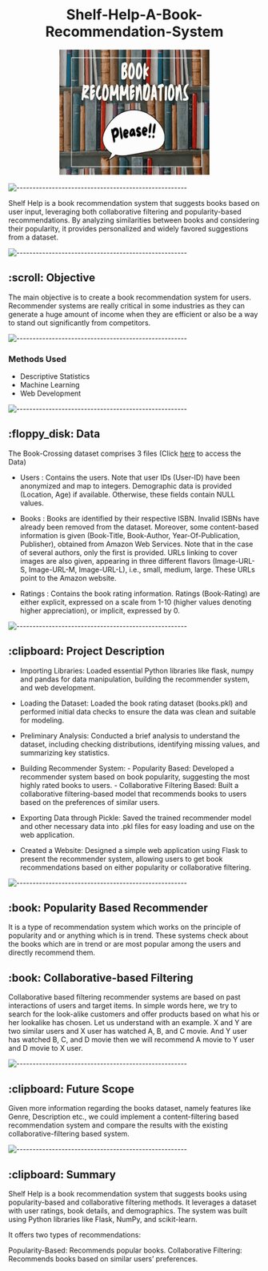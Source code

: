 <h1 align="center"> Shelf-Help-A-Book-Recommendation-System </h1>

<p align="center">
  <img src="Website_Files/static/banner.jpg" width="300px" height="250px">
</p>

![-----------------------------------------------------](https://raw.githubusercontent.com/andreasbm/readme/master/assets/lines/rainbow.png)

Shelf Help is a book recommendation system that suggests books based on user input, leveraging both collaborative filtering and popularity-based recommendations. By analyzing similarities between books and considering their popularity, it provides personalized and widely favored suggestions from a dataset.

![-----------------------------------------------------](https://raw.githubusercontent.com/andreasbm/readme/master/assets/lines/rainbow.png)

<h2>:scroll: Objective </h2>

The main objective is to create a book recommendation system for users. Recommender systems are really critical in some industries as they can generate a huge
amount of income when they are efficient or also be a way to stand out significantly from competitors. 

![-----------------------------------------------------](https://raw.githubusercontent.com/andreasbm/readme/master/assets/lines/rainbow.png)

### Methods Used
* Descriptive Statistics
* Machine Learning
* Web Development

![-----------------------------------------------------](https://raw.githubusercontent.com/andreasbm/readme/master/assets/lines/rainbow.png)

<h2> :floppy_disk: Data </h2>

The Book-Crossing dataset comprises 3 files (Click [here](https://drive.google.com/drive/folders/184irGJPi73xYu_eMgI3JBCc-okIOTUIF?usp=sharing) to access the Data)

* Users : 
Contains the users. Note that user IDs (User-ID) have been anonymized and map to
integers. Demographic data is provided (Location, Age) if available. Otherwise, these
fields contain NULL values.

* Books : 
Books are identified by their respective ISBN. Invalid ISBNs have already been removed
from the dataset. Moreover, some content-based information is given (Book-Title,
Book-Author, Year-Of-Publication, Publisher), obtained from Amazon Web
Services. Note that in the case of several authors, only the first is provided. URLs linking
to cover images are also given, appearing in three different flavors (Image-URL-S,
Image-URL-M, Image-URL-L), i.e., small, medium, large. These URLs point to the
Amazon website.

* Ratings :
Contains the book rating information. Ratings (Book-Rating) are either explicit,
expressed on a scale from 1-10 (higher values denoting higher appreciation), or implicit,
expressed by 0.

![-----------------------------------------------------](https://raw.githubusercontent.com/andreasbm/readme/master/assets/lines/rainbow.png)

<h2> :clipboard: Project Description </h2>

* Importing Libraries: Loaded essential Python libraries like flask, numpy and pandas for data manipulation, building the recommender system, and web development.

* Loading the Dataset: Loaded the book rating dataset (books.pkl) and performed initial data checks to ensure the data was clean and suitable for modeling.

* Preliminary Analysis: Conducted a brief analysis to understand the dataset, including checking distributions, identifying missing values, and summarizing key statistics.

* Building Recommender System:
      - Popularity Based: Developed a recommender system based on book popularity, suggesting the most highly rated books to users.
      - Collaborative Filtering Based: Built a collaborative filtering-based model that recommends books to users based on the preferences of similar users.
  
* Exporting Data through Pickle: Saved the trained recommender model and other necessary data into .pkl files for easy loading and use on the web application.

* Created a Website: Designed a simple web application using Flask to present the recommender system, allowing users to get book recommendations based on either popularity or collaborative filtering.

![-----------------------------------------------------](https://raw.githubusercontent.com/andreasbm/readme/master/assets/lines/rainbow.png)

<h2> :book: Popularity Based Recommender </h2>

It is a type of recommendation system which works on the principle of popularity and or anything
which is in trend. These systems check about the books which are in trend or are most popular
among the users and directly recommend them.

<h2> :book: Collaborative-based Filtering </h2>

Collaborative based filtering recommender systems are based on past interactions of users and
target items. In simple words here, we try to search for the look-alike customers and offer products
based on what his or her lookalike has chosen. Let us understand with an example. X and Y are
two similar users and X user has watched A, B, and C movie. And Y user has watched B, C, and D
movie then we will recommend A movie to Y user and D movie to X user.

![-----------------------------------------------------](https://raw.githubusercontent.com/andreasbm/readme/master/assets/lines/rainbow.png)

<h2> :clipboard: Future Scope </h2>

Given more information regarding the books dataset, namely features like Genre, Description etc., we could implement a content-filtering based recommendation system and compare the results with the existing collaborative-filtering based system.

![-----------------------------------------------------](https://raw.githubusercontent.com/andreasbm/readme/master/assets/lines/rainbow.png)
<h2> :clipboard: Summary </h2>

Shelf Help is a book recommendation system that suggests books using popularity-based and collaborative filtering methods. It leverages a dataset with user ratings, book details, and demographics. The system was built using Python libraries like Flask, NumPy, and scikit-learn.

It offers two types of recommendations:

Popularity-Based: Recommends popular books.
Collaborative Filtering: Recommends books based on similar users’ preferences.
